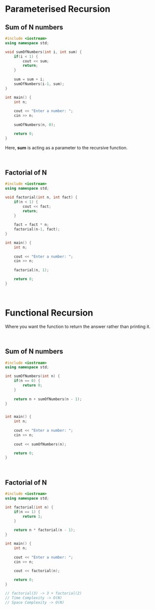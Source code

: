 # Parameterised Recursion

## Sum of N numbers

``` cpp
#include <iostream>
using namespace std;

void sumOfNumbers(int i, int sum) {
    if(i < 1) {
        cout << sum;
        return;
    }
    
    sum = sum + i;
    sumOfNumbers(i-1, sum);
}

int main() {
    int n;
    
    cout << "Enter a number: ";
    cin >> n;
    
    sumOfNumbers(n, 0);

    return 0;
}
```

Here, **sum** is acting as a parameter to the recursive function.

<br>

## Factorial of N

``` cpp
#include <iostream>
using namespace std;

void factorial(int n, int fact) {
    if(n < 1) {
        cout << fact;
        return;
    } 
    
    fact = fact * n;
    factorial(n-1, fact);
}

int main() {
    int n;
    
    cout << "Enter a number: ";
    cin >> n;
    
    factorial(n, 1);

    return 0;
}
```

<br>

# Functional Recursion

Where you want the function to return the answer rather than printing it. 

<br>

## Sum of N numbers

``` cpp
#include <iostream>
using namespace std;

int sumOfNumbers(int n) {
    if(n == 0) {
        return 0;
    }
    
    return n + sumOfNumbers(n - 1);
}


int main() {
    int n;
    
    cout << "Enter a number: ";
    cin >> n;
    
    cout << sumOfNumbers(n);

    return 0;
}
```

<br>

## Factorial of N

``` cpp
#include <iostream>
using namespace std;

int factorial(int n) {
    if(n == 1) {
        return 1;
    }   
    
    return n * factorial(n - 1);
}

int main() {
    int n;
    
    cout << "Enter a number: ";
    cin >> n;
    
    cout << factorial(n);

    return 0;
}

// factorial(3) -> 3 + factorial(2) 
// Time Complexity -> O(N)
// Space Complexity -> O(N)
```

